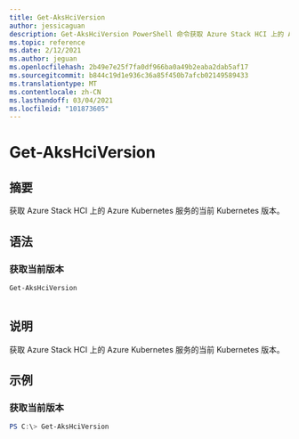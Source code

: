 ```yaml
---
title: Get-AksHciVersion
author: jessicaguan
description: Get-AksHciVersion PowerShell 命令获取 Azure Stack HCI 上的 Azure Kubernetes 服务的当前 Kubernetes 版本。
ms.topic: reference
ms.date: 2/12/2021
ms.author: jeguan
ms.openlocfilehash: 2b49e7e25f7fa0df966ba0a49b2eaba2dab5af17
ms.sourcegitcommit: b844c19d1e936c36a85f450b7afcb02149589433
ms.translationtype: MT
ms.contentlocale: zh-CN
ms.lasthandoff: 03/04/2021
ms.locfileid: "101873605"
---
```

# <a name="get-akshciversion"></a>Get-AksHciVersion

## <a name="synopsis"></a>摘要
获取 Azure Stack HCI 上的 Azure Kubernetes 服务的当前 Kubernetes 版本。

## <a name="syntax"></a>语法

### <a name="get-current-version"></a>获取当前版本
```powershell
Get-AksHciVersion  
                          
```

## <a name="description"></a>说明
获取 Azure Stack HCI 上的 Azure Kubernetes 服务的当前 Kubernetes 版本。

## <a name="examples"></a>示例

### <a name="get-current-version"></a>获取当前版本
```powershell
PS C:\> Get-AksHciVersion
```
